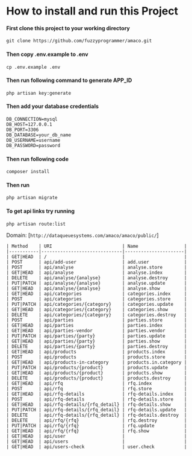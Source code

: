 # How to install and run this Project

#### First clone this project to your working directory
`git clone https://github.com/fuzzyprogrammer/amaco.git`

#### Then copy **.env.example** to **.env**
`cp .env.example .env`

#### Then run following command to generate APP_ID
`php artisan key:generate`

#### Then add your database credentials
```
DB_CONNECTION=mysql
DB_HOST=127.0.0.1
DB_PORT=3306
DB_DATABASE=your_db_name
DB_USERNAME=username
DB_PASSWORD=password
```
#### Then run following code
`composer install`

#### Then run 
`php artisan migrate`

#### To get api links try running 
`php artisan route:list`

Domain: [`http://dataqueuesystems.com/amaco/amaco/public/`] 

```
| Method    | URI                          | Name                 |
|-----------|------------------------------|----------------------|
| GET|HEAD  | /                            |                      |
| POST      | api/add-user                 | add.user             |
| POST      | api/analyse                  | analyse.store        |
| GET|HEAD  | api/analyse                  | analyse.index        |
| DELETE    | api/analyse/{analyse}        | analyse.destroy      |
| PUT|PATCH | api/analyse/{analyse}        | analyse.update       |
| GET|HEAD  | api/analyse/{analyse}        | analyse.show         |
| GET|HEAD  | api/categories               | categories.index     |
| POST      | api/categories               | categories.store     |
| PUT|PATCH | api/categories/{category}    | categories.update    |
| GET|HEAD  | api/categories/{category}    | categories.show      |
| DELETE    | api/categories/{category}    | categories.destroy   |
| POST      | api/parties                  | parties.store        |
| GET|HEAD  | api/parties                  | parties.index        |
| GET|HEAD  | api/parties-vendor           | parties.vendor       |
| PUT|PATCH | api/parties/{party}          | parties.update       |
| GET|HEAD  | api/parties/{party}          | parties.show         |
| DELETE    | api/parties/{party}          | parties.destroy      |
| GET|HEAD  | api/products                 | products.index       |
| POST      | api/products                 | products.store       |
| GET|HEAD  | api/products-in-category     | products.in.category |
| PUT|PATCH | api/products/{product}       | products.update      |
| GET|HEAD  | api/products/{product}       | products.show        |
| DELETE    | api/products/{product}       | products.destroy     |
| GET|HEAD  | api/rfq                      | rfq.index            |
| POST      | api/rfq                      | rfq.store            |
| GET|HEAD  | api/rfq-details              | rfq-details.index    |
| POST      | api/rfq-details              | rfq-details.store    |
| GET|HEAD  | api/rfq-details/{rfq_detail} | rfq-details.show     |
| PUT|PATCH | api/rfq-details/{rfq_detail} | rfq-details.update   |
| DELETE    | api/rfq-details/{rfq_detail} | rfq-details.destroy  |
| DELETE    | api/rfq/{rfq}                | rfq.destroy          |
| PUT|PATCH | api/rfq/{rfq}                | rfq.update           |
| GET|HEAD  | api/rfq/{rfq}                | rfq.show             |
| GET|HEAD  | api/user                     |                      |
| GET|HEAD  | api/users                    |                      |
| GET|HEAD  | api/users-check              | user.check           |
```
